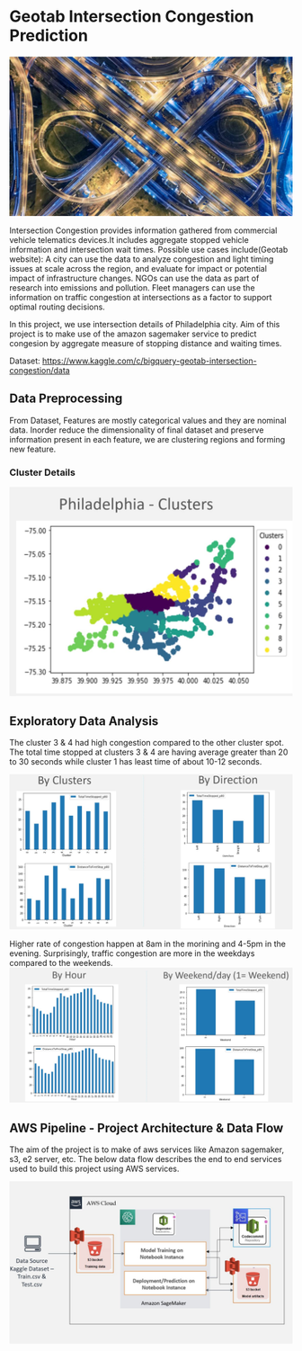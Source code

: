 # Geotab Intersection Congestion Prediction

![Intersection_intro](https://github.com/gayuc07/Cloud_Computing/blob/master/Images/intersec.JPG)

Intersection Congestion provides information gathered from commercial vehicle telematics devices.It includes aggregate stopped vehicle information and intersection wait times. 
Possible use cases include(Geotab website): 
A city can use the data to analyze congestion and light timing issues at scale across the region, and evaluate for impact or potential impact of infrastructure changes. 
NGOs can use the data as part of research into emissions and pollution. 
Fleet managers can use the information on traffic congestion at intersections as a factor to support optimal routing decisions.

In this project, we use intersection details of Philadelphia city. Aim of this project is to make use of the amazon sagemaker service to predict congesion by aggregate measure of stopping distance and waiting times. 

Dataset: https://www.kaggle.com/c/bigquery-geotab-intersection-congestion/data

## Data Preprocessing
From Dataset, Features are mostly categorical values and they are nominal data. Inorder reduce the dimensionality of final dataset and preserve information present in each feature, we are clustering regions and forming new feature.

### Cluster Details
![Clusters](https://github.com/gayuc07/Cloud_Computing/blob/master/Images/Clusters.JPG)


## Exploratory Data Analysis

The cluster 3 & 4 had high congestion compared to the other cluster spot. The total time stopped at clusters 3 & 4 are having average greater than 20 to 30 seconds while cluster 1 has least time of about 10-12 seconds. 

![EDA](https://github.com/gayuc07/Cloud_Computing/blob/master/Images/EDA-Clusters_direction.JPG)

Higher rate of congestion happen at 8am in the morining and 4-5pm in the evening. Surprisingly, traffic congestion are more in the weekdays compared to the weekends.
![EDA](https://github.com/gayuc07/Cloud_Computing/blob/master/Images/EDA-total_time_stopped.JPG)


## AWS Pipeline - Project Architecture & Data Flow

The aim of the project is to make of aws services like Amazon sagemaker, s3, e2 server, etc. The below data flow describes the end to end services used to build this project using AWS services.

![Data Flow](https://github.com/gayuc07/Cloud_Computing/blob/master/Images/AWS_pipeline.JPG)
